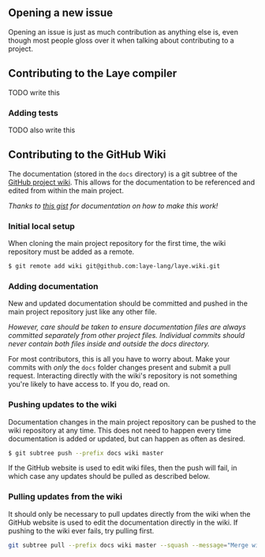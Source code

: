 ## Opening a new issue

Opening an issue is just as much contribution as anything else is, even though most people gloss over it when talking about contributing to a project.

## Contributing to the Laye compiler

TODO write this

### Adding tests

TODO also write this

## Contributing to the GitHub Wiki

The documentation (stored in the `docs` directory) is a git subtree of the [GitHub project wiki](https://github.com/laye-lang/laye/wiki). This allows for the documentation to be referenced and edited from within the main project.

*Thanks to [this gist](https://gist.github.com/yukoff/5220f33123de5e7e428db63ef7025e72) for documentation on how to make this work!*

### Initial local setup

When cloning the main project repository for the first time, the wiki repository must be added as a remote.

```sh
$ git remote add wiki git@github.com:laye-lang/laye.wiki.git
```

### Adding documentation

New and updated documentation should be committed and pushed in the main project repository just like any other file.

*However, care should be taken to ensure documentation files are always committed separately from other project files. Individual commits should never contain both files inside and outside the docs directory.*

For most contributors, this is all you have to worry about. Make your commits with *only* the `docs` folder changes present and submit a pull request. Interacting directly with the wiki's repository is not something you're likely to have access to. If you do, read on.

### Pushing updates to the wiki

Documentation changes in the main project repository can be pushed to the wiki repository at any time. This does not need to happen every time documentation is added or updated, but can happen as often as desired.

```sh
$ git subtree push --prefix docs wiki master
```

If the GitHub website is used to edit wiki files, then the push will fail, in which case any updates should be pulled as described below.

### Pulling updates from the wiki

It should only be necessary to pull updates directly from the wiki when the GitHub website is used to edit the documentation directly in the wiki. If pushing to the wiki ever fails, try pulling first.

```sh
git subtree pull --prefix docs wiki master --squash --message="Merge wiki updates into docs."
```
